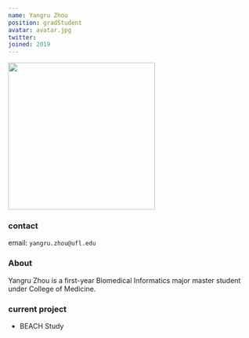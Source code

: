 ```yaml
---
name: Yangru Zhou
position: gradStudent
avatar: avatar.jpg
twitter:
joined: 2019
---
```


<img width="300" src="{{site.baseurl}}/images/people/{{page.avatar}}" data-action="zoom">

### contact

email: `yangru.zhou@ufl.edu` <br>

### About

Yangru Zhou is a first-year Biomedical Informatics major master student under College of Medicine.

### current project 

- BEACH Study
